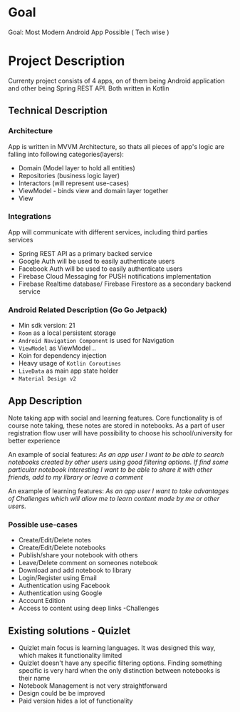 # Goal

Goal: Most Modern Android App Possible ( Tech wise )

# Project Description

Currenty project consists of 4 apps, on of them being Android application and other being Spring REST API. Both written in Kotlin

## Technical Description

### Architecture

App is written in MVVM Architecture, so thats all pieces of app's logic are falling into following categories(layers):
  - Domain (Model layer to hold all entities)
  - Repositories (business logic layer)
  - Interactors (will represent use-cases)
  - ViewModel - binds view and domain layer together
  - View

### Integrations

App will communicate with different services, including third parties services

 - Spring REST API as a primary backed service
 - Google Auth will be used to easily authenticate users
 - Facebook Auth will be used to easily authenticate users
 - Firebase Cloud Messaging for PUSH notifications implementation
 - Firebase Realtime database/ Firebase Firestore as a secondary backend service


### Android Related Description (Go Go Jetpack)
- Min sdk version: 21
- `Room` as a local persistent storage
- `Android Navigation Component` is used for Navigation
- `ViewModel` as ViewModel ..
- Koin for dependency injection
- Heavy usage of `Kotlin Coroutines`
- `LiveData` as main app state holder
- `Material Design v2`

## App Description

Note taking app with social and learning features. Core functionality is of course note taking, these notes are stored in notebooks.
 As a part of user registration flow user will have possibility to choose his school/university for better experience

An example of social features: *As an app user I want to be able to search notebooks created by other users
using good filtering options. If find some particular notebook interesting I want to be able to share it with other friends, add to my library or leave a comment*

An example of learning features: *As an app user I want to take advantages of Challenges which will allow me to learn content made by me or other users.*

### Possible use-cases

- Create/Edit/Delete notes
- Create/Edit/Delete notebooks
- Publish/share your notebook with others
- Leave/Delete comment on someones notebook
- Download and add  notebook to library
- Login/Register using Email
- Authentication using Facebook
- Authentication using Google
- Account Edition
- Access to content using deep links
-Challenges

## Existing solutions - Quizlet

- Quizlet main focus is learning languages. It was designed this way, which makes it functionality limited 
- Quizlet doesn't have any specific filtering options. Finding something specific is very hard when the only distinction between notebooks
is their name
- Notebook Management is not very straightforward
- Design could be be improved
- Paid version hides a lot of functionality
